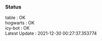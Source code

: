 ### Status


table : OK  
hogwarts : OK  
icy-bot : OK  
Latest Update : 2021-12-30 00:27:37.353774
